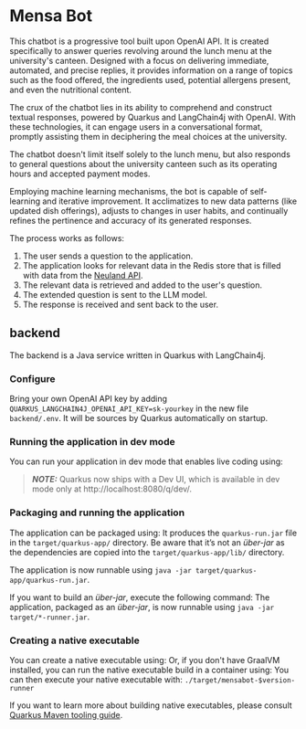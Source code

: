 # Mensa Bot

This chatbot is a progressive tool built upon OpenAI API. It is created specifically to answer queries revolving around
the lunch menu at the university's canteen. Designed with a focus on delivering immediate, automated, and precise
replies, it provides information on a range of topics such as the food offered, the ingredients used, potential
allergens present, and even the nutritional content.

The crux of the chatbot lies in its ability to comprehend and construct textual responses, powered by
Quarkus and LangChain4j with OpenAI. With these technologies, it can engage users in a conversational
format, promptly assisting them in deciphering the meal choices at the university.

The chatbot doesn't limit itself solely to the lunch menu, but also responds to general questions about
the university canteen such as its operating hours and accepted payment modes.

Employing machine learning mechanisms, the bot is capable of self-learning and iterative improvement. It
acclimatizes to new data patterns (like updated dish offerings), adjusts to changes in user habits, and
continually refines the pertinence and accuracy of its generated responses.

The process works as follows:

1. The user sends a question to the application.
2. The application looks for relevant data in the Redis store that is filled with data from the
   [Neuland API](https://neuland.app/api/mensa/).
3. The relevant data is retrieved and added to the user's question.
4. The extended question is sent to the LLM model.
5. The response is received and sent back to the user.

## backend

The backend is a Java service written in Quarkus with LangChain4j.

### Configure

Bring your own OpenAI API key by adding `QUARKUS_LANGCHAIN4J_OPENAI_API_KEY=sk-yourkey` in the new file `backend/.env`.
It will be sources by Quarkus automatically on startup.

### Running the application in dev mode

You can run your application in dev mode that enables live coding using:
> **_NOTE:_**  Quarkus now ships with a Dev UI, which is available in dev mode only at http://localhost:8080/q/dev/.

### Packaging and running the application

The application can be packaged using:
It produces the `quarkus-run.jar` file in the `target/quarkus-app/` directory.
Be aware that it’s not an _über-jar_ as the dependencies are copied into the `target/quarkus-app/lib/` directory.

The application is now runnable using `java -jar target/quarkus-app/quarkus-run.jar`.

If you want to build an _über-jar_, execute the following command:
The application, packaged as an _über-jar_, is now runnable using `java -jar target/*-runner.jar`.

### Creating a native executable

You can create a native executable using:
Or, if you don't have GraalVM installed, you can run the native executable build in a container using:
You can then execute your native executable with: `./target/mensabot-$version-runner`

If you want to learn more about building native executables, please
consult [Quarkus Maven tooling guide](https://quarkus.io/guides/maven-tooling).